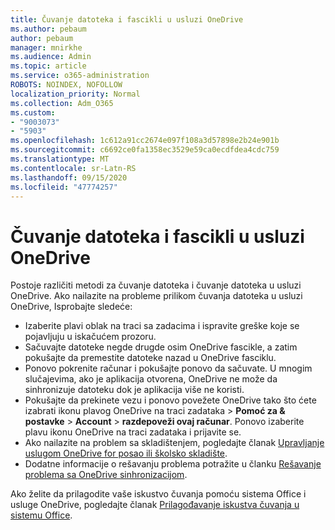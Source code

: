 ```yaml
---
title: Čuvanje datoteka i fascikli u usluzi OneDrive
ms.author: pebaum
author: pebaum
manager: mnirkhe
ms.audience: Admin
ms.topic: article
ms.service: o365-administration
ROBOTS: NOINDEX, NOFOLLOW
localization_priority: Normal
ms.collection: Adm_O365
ms.custom:
- "9003073"
- "5903"
ms.openlocfilehash: 1c612a91cc2674e097f108a3d57898e2b24e901b
ms.sourcegitcommit: c6692ce0fa1358ec3529e59ca0ecdfdea4cdc759
ms.translationtype: MT
ms.contentlocale: sr-Latn-RS
ms.lasthandoff: 09/15/2020
ms.locfileid: "47774257"
---
```

# <a name="saving-files-and-folders-to-onedrive"></a>Čuvanje datoteka i fascikli u usluzi OneDrive

Postoje različiti metodi za čuvanje datoteka i čuvanje datoteka u usluzi OneDrive. Ako nailazite na probleme prilikom čuvanja datoteka u usluzi OneDrive, Isprobajte sledeće:

- Izaberite plavi oblak na traci sa zadacima i ispravite greške koje se pojavljuju u iskačućem prozoru.
- Sačuvajte datoteke negde drugde osim OneDrive fascikle, a zatim pokušajte da premestite datoteke nazad u OneDrive fasciklu.
- Ponovo pokrenite računar i pokušajte ponovo da sačuvate. U mnogim slučajevima, ako je aplikacija otvorena, OneDrive ne može da sinhronizuje datoteku dok je aplikacija više ne koristi.    
- Pokušajte da prekinete vezu i ponovo povežete OneDrive tako što ćete izabrati ikonu plavog OneDrive na traci zadataka > **Pomoć za & postavke**  >  **Account**  >  **razdepoveži ovaj računar**. Ponovo izaberite plavu ikonu OneDrive na traci zadataka i prijavite se.
- Ako nailazite na problem sa skladištenjem, pogledajte članak [Upravljanje uslugom OneDrive for posao ili školsko skladište](https://support.microsoft.com/office/manage-your-onedrive-for-work-or-school-storage-31519161-059c-4764-b6f8-f5cd29f7fe68).
- Dodatne informacije o rešavanju problema potražite u članku [Rešavanje problema sa OneDrive sinhronizacijom](https://docs.microsoft.com/alchemyinsights/fix-onedrive-sync-issues).  

Ako želite da prilagodite vaše iskustvo čuvanja pomoću sistema Office i usluge OneDrive, pogledajte članak [Prilagođavanje iskustva čuvanja u sistemu Office](https://support.microsoft.com/office/customize-the-save-experience-in-office-786200a7-f5f2-4d26-a3ae-b78c60dd5d3b).
